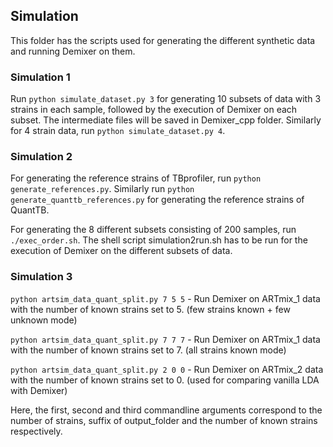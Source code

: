 ## Simulation

This folder has the scripts used for generating the different synthetic data and running Demixer on them.

### Simulation 1
Run ```python simulate_dataset.py 3``` for generating 10 subsets of data with 3 strains in each sample, followed by the execution of Demixer on each subset. 
The intermediate files will be saved in Demixer_cpp folder. Similarly for 4 strain data, run ```python simulate_dataset.py 4```.

### Simulation 2
For generating the reference strains of TBprofiler, run ```python generate_references.py```. Similarly run ```python generate_quanttb_references.py``` for generating the reference strains of QuantTB.

For generating the 8 different subsets consisting of 200 samples, run ```./exec_order.sh```. The shell script simulation2run.sh has to be run for the execution of Demixer on the different subsets of data.

### Simulation 3

```python artsim_data_quant_split.py 7 5 5``` - Run Demixer on ARTmix_1 data with the number of known strains set to 5. (few strains known + few unknown mode)

```python artsim_data_quant_split.py 7 7 7``` - Run Demixer on ARTmix_1 data with the number of known strains set to 7. (all strains known mode)

```python artsim_data_quant_split.py 2 0 0``` - Run Demixer on ARTmix_2 data with the number of known strains set to 0. (used for comparing vanilla LDA with Demixer)

Here, the first, second and third commandline arguments correspond to the number of strains, suffix of output_folder and the number of known strains respectively.

